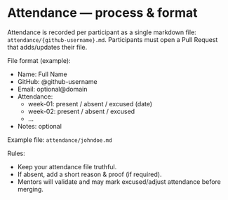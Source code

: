 # Attendance — process & format

Attendance is recorded per participant as a single markdown file: `attendance/{github-username}.md`. Participants must open a Pull Request that adds/updates their file.

File format (example):
- Name: Full Name
- GitHub: @github-username
- Email: optional@domain
- Attendance:
  - week-01: present / absent / excused (date)
  - week-02: present / absent / excused
  - ...
- Notes: optional

Example file: `attendance/johndoe.md`

Rules:
- Keep your attendance file truthful.
- If absent, add a short reason & proof (if required).
- Mentors will validate and may mark excused/adjust attendance before merging.
